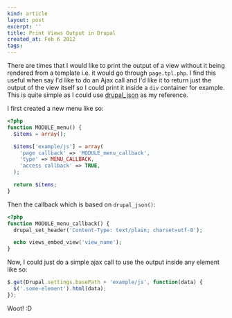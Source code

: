 ```yaml
---
kind: article
layout: post
excerpt: ''
title: Print Views Output in Drupal
created_at: Feb 6 2012
tags: 
---
```

There are times that I would like to print the output of a view without it being rendered from a template i.e. it would go through `page.tpl.php`. I find this useful when say I'd like to do an Ajax call and I'd like it to return just the output of the view itself so I could print it inside a `div` container for example. This is quite simple as I could use [drupal_json](http://api.drupal.org/api/drupal/includes--common.inc/function/drupal_json/6) as my reference.

I first created a new menu like so:

~~~ php
<?php
function MODULE_menu() {
  $items = array();

  $items['example/js'] = array(
    'page callback' => 'MODULE_menu_callback',
    'type' => MENU_CALLBACK,
    'access callback' => TRUE,
  );

  return $items;
}
~~~

Then the callback which is based on `drupal_json()`:

~~~ php
<?php
function MODULE_menu_callback() {
  drupal_set_header('Content-Type: text/plain; charset=utf-8');

  echo views_embed_view('view_name');
}
~~~

Now, I could just do a simple ajax call to use the output inside any element like so:

~~~ javascript
$.get(Drupal.settings.basePath + 'example/js', function(data) {
  $('.some-element').html(data);
});
~~~

Woot! :D